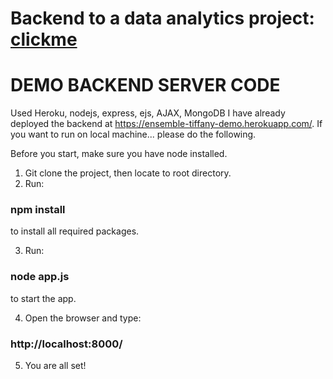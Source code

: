 # Backend to a data analytics project: [clickme](https://github.com/tiffanybcit/react_project_demo_frontend)

# DEMO BACKEND SERVER CODE
Used Heroku, nodejs, express, ejs, AJAX, MongoDB
I have already deployed the backend at https://ensemble-tiffany-demo.herokuapp.com/.
If you want to run on local machine... please do the following.

Before you start, make sure you have node installed. 

1. Git clone the project, then locate to root directory.
2. Run:

### npm install

to install all required packages.

3. Run:

### node app.js

to start the app.

4. Open the browser and type:

### http://localhost:8000/

5. You are all set!
